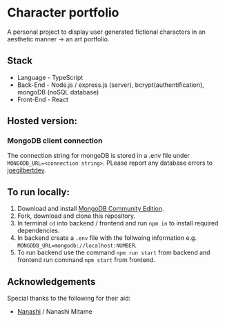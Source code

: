 # Character portfolio

A personal project to display user generated fictional characters in an aesthetic manner -> an art portfolio.

## Stack

- Language - TypeScript
- Back-End - Node.js / express.js (server), bcrypt(authentification), mongoDB (noSQL database)
- Front-End - React

## Hosted version:

### MongoDB client connection

The connection string for mongoDB is stored in a .env file under `MONGODB_URL=<connection string>`. PLease report any database errors to [joegilbertdev](https://github.com/joeglDev).

## To run locally:

1. Download and install [MongoDB Community Edition](https://www.mongodb.com/docs/manual/administration/install-community/).
2. Fork, download and clone this repository.
3. In terminal `cd` into backend / frontend and run `npm in` to install required dependencies.
4. In backend create a `.env` file with the follwoing information e.g. `MONGODB_URL=mongodb://localhost:NUMBER`.
5. To run backend use the command `npm run start` from backend and frontend run command `npm start` from frontend.

## Acknowledgements

Special thanks to the following for their aid:
- [Nanashi](https://github.com/Mitame) / Nanashi Mitame 